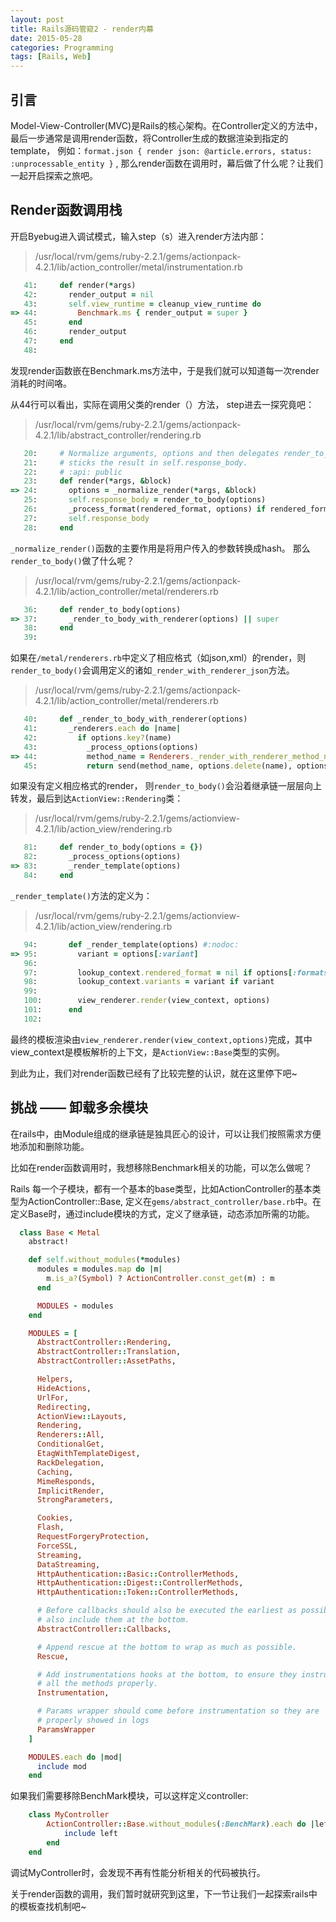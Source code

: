 ```yaml
---
layout: post
title: Rails源码管窥2 - render内幕
date: 2015-05-28
categories: Programming
tags: [Rails, Web]
---
```


## 引言
Model-View-Controller(MVC)是Rails的核心架构。在Controller定义的方法中，最后一步通常是调用render函数，将Controller生成的数据渲染到指定的template， 例如：`format.json { render json: @article.errors, status: :unprocessable_entity }` , 那么render函数在调用时，幕后做了什么呢？让我们一起开启探索之旅吧。

## Render函数调用栈
开启Byebug进入调试模式，输入step（s）进入render方法内部：
> /usr/local/rvm/gems/ruby-2.2.1/gems/actionpack-4.2.1/lib/action_controller/metal/instrumentation.rb

```ruby
   41:     def render(*args)
   42:       render_output = nil
   43:       self.view_runtime = cleanup_view_runtime do
=> 44:         Benchmark.ms { render_output = super }
   45:       end
   46:       render_output
   47:     end
   48: 

```
发现render函数嵌在Benchmark.ms方法中，于是我们就可以知道每一次render消耗的时间咯。

从44行可以看出，实际在调用父类的render（）方法， step进去一探究竟吧：

>  /usr/local/rvm/gems/ruby-2.2.1/gems/actionpack-4.2.1/lib/abstract_controller/rendering.rb

```ruby
   20:     # Normalize arguments, options and then delegates render_to_body and
   21:     # sticks the result in self.response_body.
   22:     # :api: public
   23:     def render(*args, &block)
=> 24:       options = _normalize_render(*args, &block)
   25:       self.response_body = render_to_body(options)
   26:       _process_format(rendered_format, options) if rendered_format
   27:       self.response_body
   28:     end
```

`_normalize_render()`函数的主要作用是将用户传入的参数转换成hash。
那么`render_to_body()`做了什么呢？

> /usr/local/rvm/gems/ruby-2.2.1/gems/actionpack-4.2.1/lib/action_controller/metal/renderers.rb

```ruby
   36:     def render_to_body(options)
=> 37:       _render_to_body_with_renderer(options) || super
   38:     end
   39: 
```

如果在`/metal/renderers.rb`中定义了相应格式（如json,xml）的render，则`render_to_body()`会调用定义的诸如`_render_with_renderer_json`方法。

> /usr/local/rvm/gems/ruby-2.2.1/gems/actionpack-4.2.1/lib/action_controller/metal/renderers.rb

```ruby
   40:     def _render_to_body_with_renderer(options)
   41:       _renderers.each do |name|
   42:         if options.key?(name)
   43:           _process_options(options)
=> 44:           method_name = Renderers._render_with_renderer_method_name(name)
   45:           return send(method_name, options.delete(name), options)
```

如果没有定义相应格式的render， 则`render_to_body()`会沿着继承链一层层向上转发，最后到达`ActionView::Rendering`类：
>  /usr/local/rvm/gems/ruby-2.2.1/gems/actionview-4.2.1/lib/action_view/rendering.rb

```ruby
   81:     def render_to_body(options = {})
   82:       _process_options(options)
=> 83:       _render_template(options)
   84:     end
```

`_render_template()`方法的定义为：
>  /usr/local/rvm/gems/ruby-2.2.1/gems/actionview-4.2.1/lib/action_view/rendering.rb

```ruby   
   94:       def _render_template(options) #:nodoc:
=> 95:         variant = options[:variant]
   96: 
   97:         lookup_context.rendered_format = nil if options[:formats]
   98:         lookup_context.variants = variant if variant
   99: 
   100:        view_renderer.render(view_context, options)
   101:      end
   102: 
```

最终的模板渲染由`view_renderer.render(view_context,options)`完成，其中view_context是模板解析的上下文，是`ActionView::Base`类型的实例。

到此为止，我们对render函数已经有了比较完整的认识，就在这里停下吧~

## 挑战 —— 卸载多余模块

在rails中，由Module组成的继承链是独具匠心的设计，可以让我们按照需求方便地添加和删除功能。

比如在render函数调用时，我想移除Benchmark相关的功能，可以怎么做呢？

Rails 每一个子模块，都有一个基本的base类型，比如ActionController的基本类型为ActionController::Base, 定义在`gems/abstract_controller/base.rb`中。在定义Base时，通过include模块的方式，定义了继承链，动态添加所需的功能。

```ruby
  class Base < Metal
    abstract!

    def self.without_modules(*modules)
      modules = modules.map do |m|
        m.is_a?(Symbol) ? ActionController.const_get(m) : m
      end

      MODULES - modules
    end

    MODULES = [
      AbstractController::Rendering,
      AbstractController::Translation,
      AbstractController::AssetPaths,

      Helpers,
      HideActions,
      UrlFor,
      Redirecting,
      ActionView::Layouts,
      Rendering,
      Renderers::All,
      ConditionalGet,
      EtagWithTemplateDigest,
      RackDelegation,
      Caching,
      MimeResponds,
      ImplicitRender,
      StrongParameters,

      Cookies,
      Flash,
      RequestForgeryProtection,
      ForceSSL,
      Streaming,
      DataStreaming,
      HttpAuthentication::Basic::ControllerMethods,
      HttpAuthentication::Digest::ControllerMethods,
      HttpAuthentication::Token::ControllerMethods,

      # Before callbacks should also be executed the earliest as possible, so
      # also include them at the bottom.
      AbstractController::Callbacks,

      # Append rescue at the bottom to wrap as much as possible.
      Rescue,

      # Add instrumentations hooks at the bottom, to ensure they instrument
      # all the methods properly.
      Instrumentation,

      # Params wrapper should come before instrumentation so they are
      # properly showed in logs
      ParamsWrapper
    ]

    MODULES.each do |mod|
      include mod
    end
```

如果我们需要移除BenchMark模块，可以这样定义controller:

```ruby
    class MyController
        ActionController::Base.without_modules(:BenchMark).each do |left|
            include left
        end
    end
```
调试MyController时，会发现不再有性能分析相关的代码被执行。

关于render函数的调用，我们暂时就研究到这里，下一节让我们一起探索rails中的模板查找机制吧~
